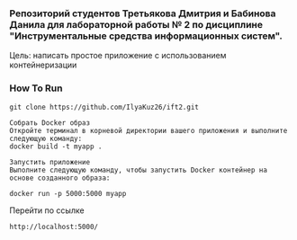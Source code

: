 ### Репозиторий студентов Третьякова Дмитрия и Бабинова Данила для лабораторной работы № 2 по дисциплине "Инструментальные средства информационных систем".

Цель: написать простое приложение с использованием контейнеризации

### How To Run
```
git clone https://github.com/IlyaKuz26/ift2.git
```
```
Собрать Docker образ
Откройте терминал в корневой директории вашего приложения и выполните следующую команду:
docker build -t myapp .
```
```
Запустить приложение
Выполните следующую команду, чтобы запустить Docker контейнер на основе созданного образа:

docker run -p 5000:5000 myapp
```
Перейти по ссылке
```
http://localhost:5000/
```

